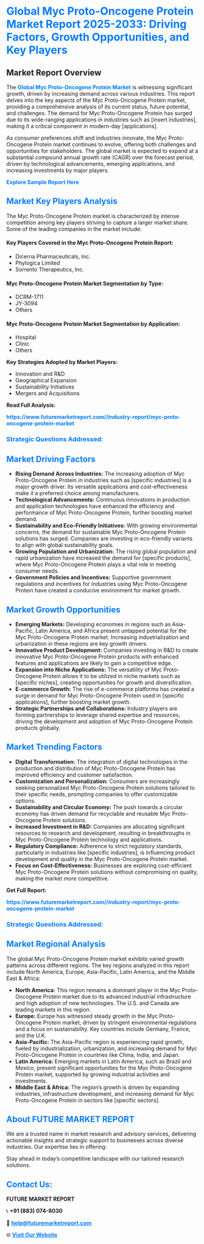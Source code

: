 <h1 style="color: #007BFF;">Global Myc Proto-Oncogene Protein Market Report 2025-2033: Driving Factors, Growth Opportunities, and Key Players</h1>

<section id="overview">
<h2>Market Report Overview</h2>
<p>The <a href="https://www.futuremarketreport.com//industry-report/myc-proto-oncogene-protein-market" style="color: #007BFF; text-decoration: none;"><strong>Global Myc Proto-Oncogene Protein Market</strong></a> is witnessing significant growth, driven by increasing demand across various industries. This report delves into the key aspects of the Myc Proto-Oncogene Protein market, providing a comprehensive analysis of its current status, future potential, and challenges. The demand for Myc Proto-Oncogene Protein has surged due to its wide-ranging applications in industries such as [insert industries], making it a critical component in modern-day [applications].</p>
<p>As consumer preferences shift and industries innovate, the Myc Proto-Oncogene Protein market continues to evolve, offering both challenges and opportunities for stakeholders. The global market is expected to expand at a substantial compound annual growth rate (CAGR) over the forecast period, driven by technological advancements, emerging applications, and increasing investments by major players.</p>
</section>

<section id="overview">
<p><a href="https://www.futuremarketreport.com//request-sample/reportId=52821" style="color: #007BFF; text-decoration: none;"><strong>Explore Sample Report Here</strong></a></p>
</section>

<section id="key-players">
<h2 style="color: #007BFF;">Market Key Players Analysis</h2>
<p>The Myc Proto-Oncogene Protein market is characterized by intense competition among key players striving to capture a larger market share. Some of the leading companies in the market include:</p>
<h4>Key Players Covered in the Myc Proto-Oncogene Protein Report:</h4>
<ul><li>Dicerna Pharmaceuticals, Inc.</li><li>Phylogica Limited</li><li>Sorrento Therapeutics, Inc.</li></ul>
<h4>Myc Proto-Oncogene Protein Market Segmentation by Type:</h4>
<ul><li>DCRM-1711</li><li>JY-3094</li><li>Others</li></ul>

<h4>Myc Proto-Oncogene Protein Market Segmentation by Application:</h4>
<ul><li>Hospital</li><li>Clinic</li><li>Others</li></ul>
<p><strong>Key Strategies Adopted by Market Players:</strong></p>
<ul>
<li>Innovation and R&D</li>
<li>Geographical Expansion</li>
<li>Sustainability Initiatives</li>
<li>Mergers and Acquisitions</li>
</ul>
</section>

<section>
<p><strong>Read Full Analysis: </strong></p><a href="https://www.futuremarketreport.com//industry-report/myc-proto-oncogene-protein-market" style="color: #007BFF; text-decoration: none;"><strong>https://www.futuremarketreport.com//industry-report/myc-proto-oncogene-protein-market</strong></a>
<h3 style="color: #007BFF;">Strategic Questions Addressed:</h3>
</section>

<section id="driving-factors">
<h2 style="color: #007BFF;">Market Driving Factors</h2>
<ul>
<li><strong>Rising Demand Across Industries:</strong> The increasing adoption of Myc Proto-Oncogene Protein in industries such as [specific industries] is a major growth driver. Its versatile applications and cost-effectiveness make it a preferred choice among manufacturers.</li>
<li><strong>Technological Advancements:</strong> Continuous innovations in production and application technologies have enhanced the efficiency and performance of Myc Proto-Oncogene Protein, further boosting market demand.</li>
<li><strong>Sustainability and Eco-Friendly Initiatives:</strong> With growing environmental concerns, the demand for sustainable Myc Proto-Oncogene Protein solutions has surged. Companies are investing in eco-friendly variants to align with global sustainability goals.</li>
<li><strong>Growing Population and Urbanization:</strong> The rising global population and rapid urbanization have increased the demand for [specific products], where Myc Proto-Oncogene Protein plays a vital role in meeting consumer needs.</li>
<li><strong>Government Policies and Incentives:</strong> Supportive government regulations and incentives for industries using Myc Proto-Oncogene Protein have created a conducive environment for market growth.</li>
</ul>
</section>

<section id="growth-opportunities">
<h2 style="color: #007BFF;">Market Growth Opportunities</h2>
<ul>
<li><strong>Emerging Markets:</strong> Developing economies in regions such as Asia-Pacific, Latin America, and Africa present untapped potential for the Myc Proto-Oncogene Protein market. Increasing industrialization and urbanization in these regions are key growth drivers.</li>
<li><strong>Innovative Product Development:</strong> Companies investing in R&D to create innovative Myc Proto-Oncogene Protein products with enhanced features and applications are likely to gain a competitive edge.</li>
<li><strong>Expansion into Niche Applications:</strong> The versatility of Myc Proto-Oncogene Protein allows it to be utilized in niche markets such as [specific niches], creating opportunities for growth and diversification.</li>
<li><strong>E-commerce Growth:</strong> The rise of e-commerce platforms has created a surge in demand for Myc Proto-Oncogene Protein used in [specific applications], further boosting market growth.</li>
<li><strong>Strategic Partnerships and Collaborations:</strong> Industry players are forming partnerships to leverage shared expertise and resources, driving the development and adoption of Myc Proto-Oncogene Protein products globally.</li>
</ul>
</section>

<section id="trending-factors">
<h2 style="color: #007BFF;">Market Trending Factors</h2>
<ul>
<li><strong>Digital Transformation:</strong> The integration of digital technologies in the production and distribution of Myc Proto-Oncogene Protein has improved efficiency and customer satisfaction.</li>
<li><strong>Customization and Personalization:</strong> Consumers are increasingly seeking personalized Myc Proto-Oncogene Protein solutions tailored to their specific needs, prompting companies to offer customizable options.</li>
<li><strong>Sustainability and Circular Economy:</strong> The push towards a circular economy has driven demand for recyclable and reusable Myc Proto-Oncogene Protein solutions.</li>
<li><strong>Increased Investment in R&D:</strong> Companies are allocating significant resources to research and development, resulting in breakthroughs in Myc Proto-Oncogene Protein technology and applications.</li>
<li><strong>Regulatory Compliance:</strong> Adherence to strict regulatory standards, particularly in industries like [specific industries], is influencing product development and quality in the Myc Proto-Oncogene Protein market.</li>
<li><strong>Focus on Cost-Effectiveness:</strong> Businesses are exploring cost-efficient Myc Proto-Oncogene Protein solutions without compromising on quality, making the market more competitive.</li>
</ul>
</section>

<section>
<p><strong>Get Full Report: </strong></p><a href="https://www.futuremarketreport.com//industry-report/myc-proto-oncogene-protein-market" style="color: #007BFF; text-decoration: none;"><strong>https://www.futuremarketreport.com//industry-report/myc-proto-oncogene-protein-market</strong></a>
<h3 style="color: #007BFF;">Strategic Questions Addressed:</h3>
</section>


<section id="regional-analysis">
<h2 style="color: #007BFF;">Market Regional Analysis</h2>
<p>The global Myc Proto-Oncogene Protein market exhibits varied growth patterns across different regions. The key regions analyzed in this report include North America, Europe, Asia-Pacific, Latin America, and the Middle East & Africa:</p>
<ul>
<li><strong>North America:</strong> This region remains a dominant player in the Myc Proto-Oncogene Protein market due to its advanced industrial infrastructure and high adoption of new technologies. The U.S. and Canada are leading markets in this region.</li>
<li><strong>Europe:</strong> Europe has witnessed steady growth in the Myc Proto-Oncogene Protein market, driven by stringent environmental regulations and a focus on sustainability. Key countries include Germany, France, and the U.K.</li>
<li><strong>Asia-Pacific:</strong> The Asia-Pacific region is experiencing rapid growth, fueled by industrialization, urbanization, and increasing demand for Myc Proto-Oncogene Protein in countries like China, India, and Japan.</li>
<li><strong>Latin America:</strong> Emerging markets in Latin America, such as Brazil and Mexico, present significant opportunities for the Myc Proto-Oncogene Protein market, supported by growing industrial activities and investments.</li>
<li><strong>Middle East & Africa:</strong> The region’s growth is driven by expanding industries, infrastructure development, and increasing demand for Myc Proto-Oncogene Protein in sectors like [specific sectors].</li>
</ul>
</section>

<footer>
<h2 style="color: #007BFF;">About FUTURE MARKET REPORT</h2>
<p>We are a trusted name in market research and advisory services, delivering actionable insights and strategic support to businesses across diverse industries. Our expertise lies in offering:</p>

<p>Stay ahead in today’s competitive landscape with our tailored research solutions.</p>

<h2 style="color: #007BFF;">Contact Us:</h2>
<p><strong>FUTURE MARKET REPORT</strong></p>
<p>📞 <strong>+91 (883) 074-8030</strong></p>
<p>📧 <strong><a href="mailto:help@futuremarketreport.com" style="color: #007BFF;">help@futuremarketreport.com</a></strong></p>
<p>🌐 <strong><a href="https://www.futuremarketreport.com/" style="color: #007BFF;">Visit Our Website</a></strong></p>
</footer>
